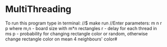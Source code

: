 # MultiThreading
To run this program type in terminal:
//$ make run
//Enter parameters: m n r p
where
m,n - board size with m*n rectangles
r - delay for each thread in ms
p - probability for changing rectangle color or random, otherwise change rectangle color on  mean 4 neighbours' color# 
